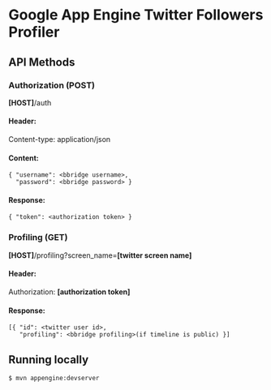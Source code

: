 # Google App Engine Twitter Followers Profiler

## API Methods

### Authorization (POST)
**\[HOST\]**/auth
#### Header:
Content-type: application/json
#### Content:
    { "username": <bbridge username>,
      "password": <bbridge password> }
#### Response:
    { "token": <authorization token> }

### Profiling (GET)
**\[HOST\]**/profiling?screen_name=**\[twitter screen name\]**
#### Header:
Authorization: **\[authorization token\]**
#### Response: 
    [{ "id": <twitter user id>,
       "profiling": <bbridge profiling>(if timeline is public) }]

## Running locally
    $ mvn appengine:devserver

